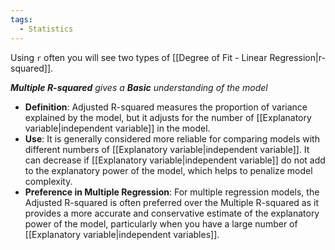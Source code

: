 ```yaml
---
tags:
  - Statistics
---
```

Using `r` often you will see two types of [[Degree of Fit - Linear Regression|r-squared]].

***Multiple R-squared** gives a **Basic** understanding of the model*

- **Definition**: Adjusted R-squared measures the proportion of variance explained by the model, but it adjusts for the number of [[Explanatory variable|independent variable]] in the model.
- **Use**: It is generally considered more reliable for comparing models with different numbers of [[Explanatory variable|independent variable]]. It can decrease if [[Explanatory variable|independent variable]] do not add to the explanatory power of the model, which helps to penalize model complexity.
- **Preference in Multiple Regression**: For multiple regression models, the Adjusted R-squared is often preferred over the Multiple R-squared as it provides a more accurate and conservative estimate of the explanatory power of the model, particularly when you have a large number of [[Explanatory variable|independent variables]].